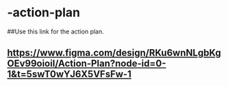 # -action-plan

##Use this link for the action plan.
## https://www.figma.com/design/RKu6wnNLgbKgOEv99oioil/Action-Plan?node-id=0-1&t=5swT0wYJ6X5VFsFw-1 

